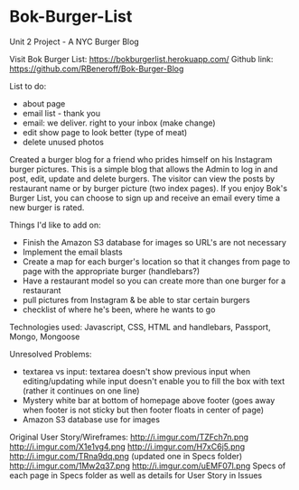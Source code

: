 # Bok-Burger-List
Unit 2 Project - A NYC Burger Blog

Visit Bok Burger List: https://bokburgerlist.herokuapp.com/
Github link: https://github.com/RBeneroff/Bok-Burger-Blog

List to do:
- about page
- email list - thank you
- email: we deliver. right to your inbox (make change)
- edit show page to look better (type of meat)
- delete unused photos

Created a burger blog for a friend who prides himself on his Instagram burger pictures. This is a simple blog that allows  the Admin to log in and post, edit, update and delete burgers. The visitor can view the posts by restaurant name or by burger picture (two index pages). If you enjoy Bok's Burger List, you can choose to sign up and receive an email every time a new burger is rated.

Things I'd like to add on:
- Finish the Amazon S3 database for images so URL's are not necessary
- Implement the email blasts
- Create a map for each burger's location so that it changes from page to page with the appropriate burger (handlebars?)
- Have a restaurant model so you can create more than one burger for a restaurant
- pull pictures from Instagram & be able to star certain burgers
- checklist of where he's been, where he wants to go

Technologies used: Javascript, CSS, HTML and handlebars, Passport, Mongo, Mongoose

Unresolved Problems:
- textarea vs input: textarea doesn't show previous input when editing/updating while input doesn't enable you to fill the box with text (rather it continues on one line)
- Mystery white bar at bottom of homepage above footer (goes away when footer is not sticky but then footer floats in center of page)
- Amazon S3 database use for images

Original User Story/Wireframes:
http://i.imgur.com/TZFch7n.png
http://i.imgur.com/X1e1vg4.png
http://i.imgur.com/H7xC6j5.png
http://i.imgur.com/TRna9dq.png (updated one in Specs folder)
http://i.imgur.com/1Mw2q37.png
http://i.imgur.com/uEMF07l.png
Specs of each page in Specs folder as well as details for User Story in Issues
